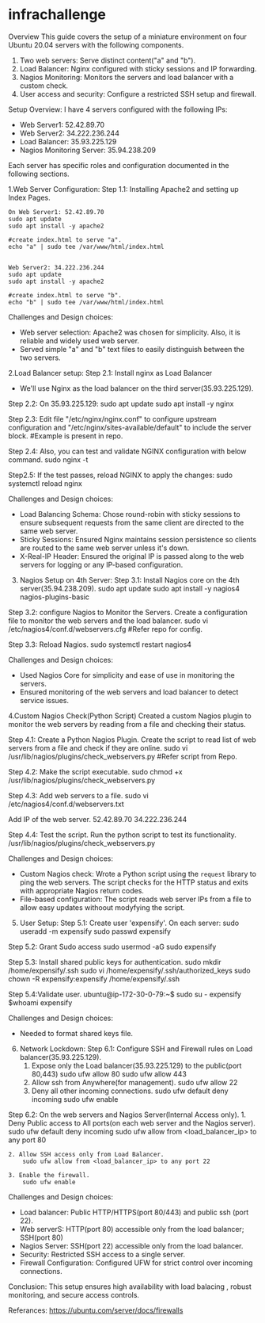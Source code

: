 # infrachallenge
Overview
This guide covers the setup of a miniature environment on four Ubuntu 20.04 servers with the following components.
1. Two web servers: Serve distinct content("a" and "b").
2. Load Balancer: Nginx configured with sticky sessions and IP forwarding.
3. Nagios Monitoring: Monitors the servers and load balancer with a custom check.
4. User access and security: Configure a restricted SSH setup and firewall.

Setup Overview:
I have 4 servers configured with the following IPs:
* Web Server1: 52.42.89.70
* Web Server2: 34.222.236.244
* Load Balancer: 35.93.225.129
* Nagios Monitoring Server: 35.94.238.209

Each server has specific roles and configuration documented in the following sections.



1.Web Server Configuration:
Step 1.1: Installing Apache2 and setting up Index Pages.

	On Web Server1: 52.42.89.70
	sudo apt update
	sudo apt install -y apache2

	#create index.html to serve "a".
	echo "a" | sudo tee /var/www/html/index.html 


	Web Server2: 34.222.236.244
	sudo apt update
	sudo apt install -y apache2

	#create index.html to serve "b".
	echo "b" | sudo tee /var/www/html/index.html

Challenges and Design choices:
* Web server selection: Apache2 was chosen for simplicity. Also, it is reliable and widely used web server.
* Served simple "a" and "b" text files to easily distinguish between the two servers.



2.Load Balancer setup:
Step 2.1: Install nginx as Load Balancer
* We'll use Nginx as the load balancer on the third server(35.93.225.129).

Step 2.2: On 35.93.225.129:
	sudo apt update
	sudo apt install -y nginx

Step 2.3: Edit file "/etc/nginx/nginx.conf" to configure upstream configuration and "/etc/nginx/sites-available/default" to include the server block.
	#Example is present in repo.

Step 2.4: Also, you can test and validate NGINX configuration with below command.
	sudo nginx -t

Step2.5: If the test passes, reload NGINX to apply the changes:
	sudo systemctl reload nginx

Challenges and Design choices:
* Load Balancing Schema: Chose round-robin with sticky sessions to ensure subsequent requests from the same client are directed to the same web server.
* Sticky Sessions: Ensured Nginx maintains session persistence so clients are routed to the same web server unless it's down.
* X-Real-IP Header: Ensured the original IP is passed along to the web servers for logging or any IP-based configuration.



3. Nagios Setup on 4th Server:
Step 3.1: Install Nagios core on the 4th server(35.94.238.209).
	sudo apt update
	sudo apt install -y nagios4 nagios-plugins-basic


Step 3.2: configure Nagios to Monitor the Servers.
	Create a configuration file to monitor the web servers and the load balancer.
		sudo vi /etc/nagios4/conf.d/webservers.cfg
		#Refer repo for config.


Step 3.3: Reload Nagios.
	sudo systemctl restart nagios4


Challenges and Design choices:
* Used Nagios Core for simplicity and ease of use in monitoring the servers.
* Ensured monitoring of the web servers and load balancer to detect service issues.


4.Custom Nagios Check(Python Script)
Created a custom Nagios plugin to monitor the web servers by reading from a file and checking their status.

Step 4.1: Create a Python Nagios Plugin.
Create the script to read list of web servers from a file and check if they are online.
sudo vi /usr/lib/nagios/plugins/check_webservers.py
#Refer script from Repo.


Step 4.2: Make the script executable.
sudo chmod +x /usr/lib/nagios/plugins/check_webservers.py

Step 4.3: Add web servers to a file.
sudo vi /etc/nagios4/conf.d/webservers.txt


Add IP of the web server.
52.42.89.70
34.222.236.244


Step 4.4: Test the script.
Run the python script to test its functionality.
/usr/lib/nagios/plugins/check_webservers.py

Challenges and Design choices:
* Custom Nagios check: Wrote a Python script using the `request` library to ping the web servers. The script checks for the HTTP status and exits with appropriate Nagios return codes.
* File-based configuration: The script reads web server IPs from a file to allow easy updates withoout modyfying the script.



5. User Setup:
Step 5.1: Create user 'expensify'.
On each server:
sudo useradd -m expensify
sudo passwd expensify

Step 5.2: Grant Sudo access
sudo usermod -aG sudo expensify

Step 5.3: Install shared public keys for authentication.
sudo mkdir /home/expensify/.ssh
sudo vi /home/expensify/.ssh/authorized_keys
sudo chown -R expensify:expensify /home/expensify/.ssh

Step 5.4:Validate user.
ubuntu@ip-172-30-0-79:~$ sudo su - expensify
$whoami
expensify

Challenges and Design choices:
* Needed to format shared keys file.


6. Network Lockdown:
Step 6.1: Configure SSH and Firewall rules on Load balancer(35.93.225.129).
	1. Expose only the Load balancer(35.93.225.129) to the public(port 80,443)
		sudo ufw allow 80
		sudo ufw allow 443
	2. Allow ssh from Anywhere(for management).
		sudo ufw allow 22
	3. Deny all other incoming connections.
		sudo ufw default deny incoming
		sudo ufw enable

Step 6.2: On the web servers and Nagios Server(Internal Access only).
	1. Deny Public access to All ports(on each web server and the Nagios server).
		sudo ufw default deny incoming
		sudo ufw allow from <load_balancer_ip> to any port 80

	2. Allow SSH access only from Load Balancer.
		sudo ufw allow from <load_balancer_ip> to any port 22

	3. Enable the firewall.
		sudo ufw enable


Challenges and Design choices:
* Load balancer: Public HTTP/HTTPS(port 80/443) and public ssh (port 22).
* Web serverS: HTTP(port 80) accessible only from the load balancer; SSH(port 80)
* Nagios Server: SSH(port 22) accessible only from the load balancer.
* Security: Restricted SSH access to a single server.
* Firewall Configuration: Configured UFW for strict control over incoming connections.




Conclusion:
This setup ensures high availability with load balacing , robust monitoring, and secure access controls.

Referances:
https://ubuntu.com/server/docs/firewalls

